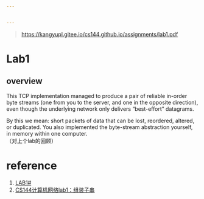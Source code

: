 ```yaml
---


---
```


<blockquote>
<p><a href="https://kangyupl.gitee.io/cs144.github.io/assignments/lab1.pdf">https://kangyupl.gitee.io/cs144.github.io/assignments/lab1.pdf</a></p>
</blockquote>
<h1 id="lab1">Lab1</h1>
<h2 id="overview">overview</h2>
<p>This TCP implementation managed to produce a pair of reliable in-order byte streams (one from you to the server, and one in the opposite direction), even though the underlying network only delivers “best-effort” datagrams.</p>
<p>By this we mean: short packets of data that can be lost, reordered, altered, or duplicated. You also implemented the byte-stream abstraction yourself, in memory within one computer.<br>
（对上个lab的回顾）</p>
<h1 id="reference">reference</h1>
<ol>
<li><a href="https://www.cnblogs.com/kangyupl/p/stanford_cs144_labs.html#1029644895">LAB1#</a></li>
<li><a href="https://zhuanlan.zhihu.com/p/262274265">CS144计算机网络lab1：组装子串</a></li>
</ol>

